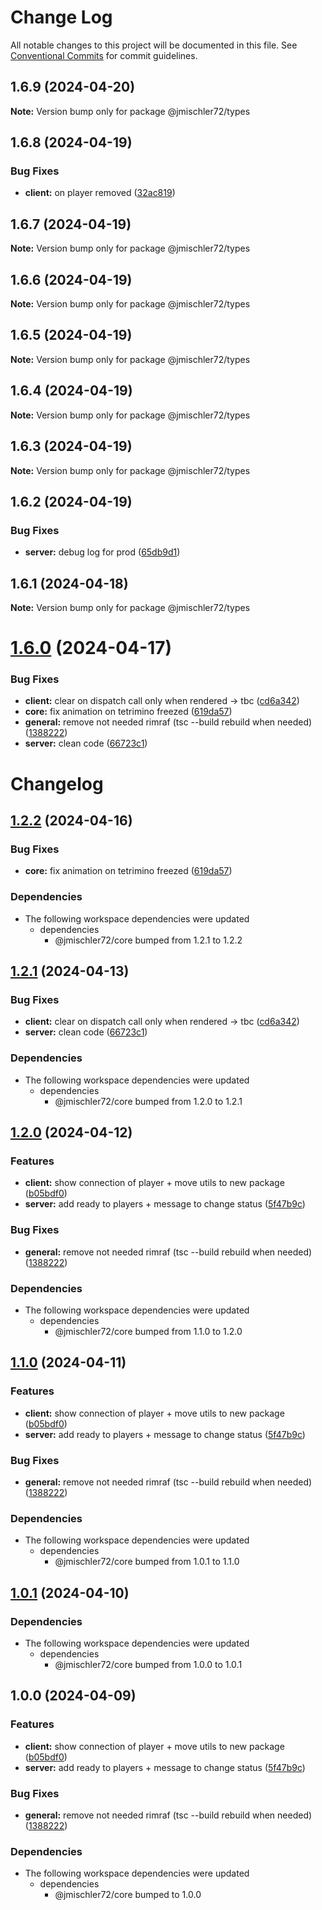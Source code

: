 # Change Log

All notable changes to this project will be documented in this file.
See [Conventional Commits](https://conventionalcommits.org) for commit guidelines.

## 1.6.9 (2024-04-20)

**Note:** Version bump only for package @jmischler72/types

## 1.6.8 (2024-04-19)

### Bug Fixes

* **client:** on player removed ([32ac819](https://github.com/jmischler72/tetrarena/commit/32ac81943c7ce458ab8f22608a0c6a801633cacb))

## 1.6.7 (2024-04-19)

**Note:** Version bump only for package @jmischler72/types

## 1.6.6 (2024-04-19)

**Note:** Version bump only for package @jmischler72/types

## 1.6.5 (2024-04-19)

**Note:** Version bump only for package @jmischler72/types

## 1.6.4 (2024-04-19)

**Note:** Version bump only for package @jmischler72/types

## 1.6.3 (2024-04-19)

**Note:** Version bump only for package @jmischler72/types

## 1.6.2 (2024-04-19)

### Bug Fixes

- **server:** debug log for prod ([65db9d1](https://github.com/jmischler72/tetrarena/commit/65db9d1d84f4f485fa8b4723edeac9e99be59933))

## 1.6.1 (2024-04-18)

**Note:** Version bump only for package @jmischler72/types

# [1.6.0](https://github.com/jmischler72/tetrarena_client/compare/v1.1.0...v1.6.0) (2024-04-17)

### Bug Fixes

- **client:** clear on dispatch call only when rendered -> tbc ([cd6a342](https://github.com/jmischler72/tetrarena_client/commit/cd6a342960c1e4ebd650592ef9913eaf901ff029))
- **core:** fix animation on tetrimino freezed ([619da57](https://github.com/jmischler72/tetrarena_client/commit/619da57e3373e05661db05e874f452739203b3b4))
- **general:** remove not needed rimraf (tsc --build rebuild when needed) ([1388222](https://github.com/jmischler72/tetrarena_client/commit/1388222a2009d7b1ff55216c8763af6a95c352b0))
- **server:** clean code ([66723c1](https://github.com/jmischler72/tetrarena_client/commit/66723c1933a13dea941d7a73fb5927c6f0f1dea4))

# Changelog

## [1.2.2](https://github.com/jmischler72/tetrarena/compare/types-v1.2.1...types-v1.2.2) (2024-04-16)

### Bug Fixes

- **core:** fix animation on tetrimino freezed ([619da57](https://github.com/jmischler72/tetrarena/commit/619da57e3373e05661db05e874f452739203b3b4))

### Dependencies

- The following workspace dependencies were updated
  - dependencies
    - @jmischler72/core bumped from 1.2.1 to 1.2.2

## [1.2.1](https://github.com/jmischler72/tetrarena/compare/types-v1.2.0...types-v1.2.1) (2024-04-13)

### Bug Fixes

- **client:** clear on dispatch call only when rendered -&gt; tbc ([cd6a342](https://github.com/jmischler72/tetrarena/commit/cd6a342960c1e4ebd650592ef9913eaf901ff029))
- **server:** clean code ([66723c1](https://github.com/jmischler72/tetrarena/commit/66723c1933a13dea941d7a73fb5927c6f0f1dea4))

### Dependencies

- The following workspace dependencies were updated
  - dependencies
    - @jmischler72/core bumped from 1.2.0 to 1.2.1

## [1.2.0](https://github.com/jmischler72/tetrarena/compare/types-v1.1.0...types-v1.2.0) (2024-04-12)

### Features

- **client:** show connection of player + move utils to new package ([b05bdf0](https://github.com/jmischler72/tetrarena/commit/b05bdf0fe26b33204faadbbdfc27238f47ea3092))
- **server:** add ready to players + message to change status ([5f47b9c](https://github.com/jmischler72/tetrarena/commit/5f47b9c08465d1100d0ce9ec7b7ed69acba2c3bd))

### Bug Fixes

- **general:** remove not needed rimraf (tsc --build rebuild when needed) ([1388222](https://github.com/jmischler72/tetrarena/commit/1388222a2009d7b1ff55216c8763af6a95c352b0))

### Dependencies

- The following workspace dependencies were updated
  - dependencies
    - @jmischler72/core bumped from 1.1.0 to 1.2.0

## [1.1.0](https://github.com/jmischler72/tetrarena/compare/types-v1.0.1...types-v1.1.0) (2024-04-11)

### Features

- **client:** show connection of player + move utils to new package ([b05bdf0](https://github.com/jmischler72/tetrarena/commit/b05bdf0fe26b33204faadbbdfc27238f47ea3092))
- **server:** add ready to players + message to change status ([5f47b9c](https://github.com/jmischler72/tetrarena/commit/5f47b9c08465d1100d0ce9ec7b7ed69acba2c3bd))

### Bug Fixes

- **general:** remove not needed rimraf (tsc --build rebuild when needed) ([1388222](https://github.com/jmischler72/tetrarena/commit/1388222a2009d7b1ff55216c8763af6a95c352b0))

### Dependencies

- The following workspace dependencies were updated
  - dependencies
    - @jmischler72/core bumped from 1.0.1 to 1.1.0

## [1.0.1](https://github.com/jmischler72/tetrarena/compare/types-v1.0.0...types-v1.0.1) (2024-04-10)

### Dependencies

- The following workspace dependencies were updated
  - dependencies
    - @jmischler72/core bumped from 1.0.0 to 1.0.1

## 1.0.0 (2024-04-09)

### Features

- **client:** show connection of player + move utils to new package ([b05bdf0](https://github.com/jmischler72/tetrarena/commit/b05bdf0fe26b33204faadbbdfc27238f47ea3092))
- **server:** add ready to players + message to change status ([5f47b9c](https://github.com/jmischler72/tetrarena/commit/5f47b9c08465d1100d0ce9ec7b7ed69acba2c3bd))

### Bug Fixes

- **general:** remove not needed rimraf (tsc --build rebuild when needed) ([1388222](https://github.com/jmischler72/tetrarena/commit/1388222a2009d7b1ff55216c8763af6a95c352b0))

### Dependencies

- The following workspace dependencies were updated
  - dependencies
    - @jmischler72/core bumped to 1.0.0
